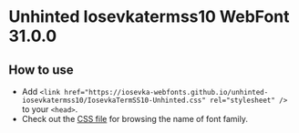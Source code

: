 # Unhinted Iosevkatermss10 WebFont 31.0.0

## How to use

- Add `<link href="https://iosevka-webfonts.github.io/unhinted-iosevkatermss10/IosevkaTermSS10-Unhinted.css" rel="stylesheet" />` to your `<head>`.
- Check out the [CSS file](./IosevkaTermSS10-Unhinted.css) for browsing the name of font family.
